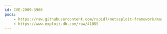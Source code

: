 ```yaml
---
id: CVE-2009-3960
pocs:
    - https://raw.githubusercontent.com/rapid7/metasploit-framework/master/modules/auxiliary/scanner/http/adobe_xml_inject.rb
    - https://www.exploit-db.com/raw/41855
---
```

